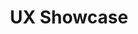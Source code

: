 ---
displayOrder: 12
projectType: 'ux'
title: 'UX Showcase'
description: 'An initiative in effort to learn about existing opportunities for user experience improvement for a data company. This interview will help us better understand the challenges and limitations of the client and better understand what our partners are saying about the data cloud services.'
thumb: 'jenny-ueberberg-quHtTuocWwE-unsplash.jpg'
hero:
  file: 'jenny-ueberberg-quHtTuocWwE-unsplash.jpg'
  alt: 'Woman sitting at a coffeshop bench with coffee'
heroOrientation: 'horizontal'
color: '#F3722C'
sections:
  - type: 'gallery'
    slug: 'assessing-the-current-state'
    subtitle: 'Assessing the Current State'
    items:
      - description: "Heuristic Evaluation\nWe started with a heuristic evaluation using Jakob Nielsen's 10 general principles for interaction design.  We evaluated the current state of the cloud service platform to highlight the technical and usability issues. We focused on the landing page and the sign up experience because it is the front door of the entire platform experience."
        image:
          file: 'landing.png'
          alt: 'Slide with an example of the heuristics findings'
      - description: 'Persona Validation\nWe talked to professionals of varying titles and backgrounds that would interact with the cloud service platform. We validated our personas with their insights. These personas were then used to model the customer journeys.'
        image:
          file: 'personas.png'
          alt: 'Slide with a summary of 5 personas'
      - description: 'USABILITY TESTING\nIn addition to the heuristic evaluation and person a validation workshops, we also conducted usability testing. Our subjects were small business owners that are giving feedback on the current state of the cloud service platform. They gave us valuable insights on how people approach the cloud service platform with or without a technical background.'
        image:
          file: 'usability.png'
          alt: 'Slide with examples usability testing sessions'
  - type: 'two-column'
    slug: 'customer-journeys'
    variant: 'right'
    subtitle: 'Customer Journeys'
    description: 'After all the research is conducted, the team synthesized the data and insights to create new customer experience flow.\nThrough the research we concluded:\nFeedback indicated that the landing page seemed geared towards developers and lacked relevant information for a wider audience.\nWe observed mixed emotions regarding the language used in the "Credits" and "For Free" sections of the landing page.\nUsers are unclear about the purpose of the "Verification" section and would benefit from more explanation to help them understand why this step is necessary.\nThe current taxonomy of the dropdowns are not helpful for users. With this feedback we adopted changes that would alleviate these critical pain points.'
    image:
      file: 'userflow.png'
      alt: 'User flow with pain points and an improved user flow with alleviated pain points'
  - type: 'two-column'
    slug: 'final-experience'
    variant: 'left'
    subtitle: 'Final Experience'
    description: 'The team created 2 prototypes reflecting the journeys of a small business owner and a large company signing up for the cloud service. The new experience enhances:\nEnhance promotional content and value-add of other GCP products on the landing page\nCustomize the content based on data input throughout within sign-up pages\nProvide transparency throughout the sign-up page process, including adding clarity in the identification verification\nImprove visual and content hierarchical throughout the entire journey\nWith another round of moderated usability tests with the same group of people, we validated our prototypes. We gathered positive feedback with potential opportunities.'
    image:
      file: 'cloud-2screen.png'
      alt: 'Webpage of a questionnaire for signing up for cloud services'
---
